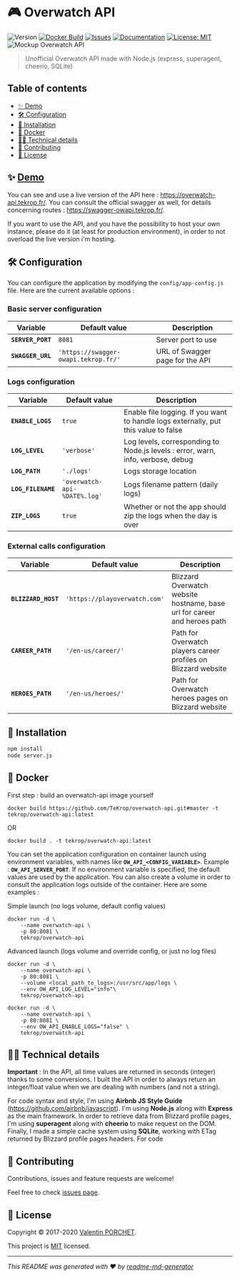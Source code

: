 # 🎮 Overwatch API

![Version](https://img.shields.io/github/package-json/v/TeKrop/overwatch-api)
[![Docker Build](https://img.shields.io/docker/build/tekrop/overwatch-api)](https://hub.docker.com/r/tekrop/overwatch-api)
[![Issues](https://img.shields.io/github/issues/TeKrop/overwatch-api)](https://github.com/TeKrop/overwatch-api/issues)
[![Documentation](https://img.shields.io/badge/documentation-yes-brightgreen.svg)](https://swagger-owapi.tekrop.fr)
[![License: MIT](https://img.shields.io/github/license/TeKrop/overwatch-api)](https://github.com/TeKrop/overwatch-api/blob/master/LICENSE)
![Mockup Overwatch API](https://files.tekrop.fr/overwatch-api.jpg)

> Unofficial Overwatch API made with Node.js (express, superagent, cheerio, SQLite)

## Table of contents
* [✨ Demo](#-demo)
* [🛠️ Configuration](#%EF%B8%8F-configuration)
* [💽 Installation](#-installation)
* [🐋 Docker](#-docker)
* [👨‍💻 Technical details](#-technical-details)
* [🤝 Contributing](#-contributing)
* [📝 License](#-license)

## ✨ [Demo](https://overwatch-api.tekrop.fr)

You can see and use a live version of the API here : https://overwatch-api.tekrop.fr/.
You can consult the official swagger as well, for details concerning routes : https://swagger-owapi.tekrop.fr/.

If you want to use the API, and you have the possibility to host your own instance, please do it (at least for production environment), in order to not overload the live version i'm hosting.

## 🛠️ Configuration
You can configure the application by modifying the `config/app-config.js` file. Here are the current available options :

### Basic server configuration
| Variable             | Default value                         | Description |
| -------------        | -------------                         | ----------- |
| **`SERVER_PORT`**    | `8081`                                | Server port to use |
| **`SWAGGER_URL`**    | `'https://swagger-owapi.tekrop.fr/'`  | URL of Swagger page for the API |

### Logs configuration
| Variable             | Default value                         | Description |
| -------------        | -------------                         | ----------- |
| **`ENABLE_LOGS`**    | `true`                                | Enable file logging. If you want to handle logs externally, put this value to false |
| **`LOG_LEVEL`**      | `'verbose'`                           | Log levels, corresponding to Node.js levels : error, warn, info, verbose, debug |
| **`LOG_PATH`**       | `'./logs'`                            | Logs storage location |
| **`LOG_FILENAME`**   | `'overwatch-api-%DATE%.log'`          | Logs filename pattern (daily logs) |
| **`ZIP_LOGS`**       | `true`                                | Whether or not the app should zip the logs when the day is over |

### External calls configuration
| Variable             | Default value                         | Description |
| -------------        | -------------                         | ----------- |
| **`BLIZZARD_HOST`**  | `'https://playoverwatch.com'`         | Blizzard Overwatch website hostname, base url for career and heroes path |
| **`CAREER_PATH`**    | `'/en-us/career/'`                    | Path for Overwatch players career profiles on Blizzard website |
| **`HEROES_PATH`**    | `'/en-us/heroes/'`                    | Path for Overwatch heroes pages on Blizzard website |

## 💽 Installation

```sh
npm install
node server.js
```

## 🐋 Docker

First step : build an overwatch-api image yourself

```
docker build https://github.com/TeKrop/overwatch-api.git#master -t tekrop/overwatch-api:latest
```
OR
```
docker build . -t tekrop/overwatch-api:latest
```

You can set the application configuration on container launch using environment variables, with names like **`OW_API_<CONFIG_VARIABLE>`**. Example : **`OW_API_SERVER_PORT`**. If no environment variable is specified, the default values are used by the application. You can also create a volume in order to consult the application logs outside of the container. Here are some examples :

Simple launch (no logs volume, default config values)
```
docker run -d \
    --name overwatch-api \
    -p 80:8081 \
    tekrop/overwatch-api
```

Advanced launch (logs volume and override config, or just no log files)
```
docker run -d \
    --name overwatch-api \
    -p 80:8081 \
    --volume <local_path_to_logs>:/usr/src/app/logs \
    --env OW_API_LOG_LEVEL="info"\
    tekrop/overwatch-api
```
```
docker run -d \
    --name overwatch-api \
    -p 80:8081 \
    --env OW_API_ENABLE_LOGS="false" \
    tekrop/overwatch-api
```

## 👨‍💻 Technical details

**Important** : In the API, all time values are returned in seconds (integer) thanks to some conversions. I built the API in order to always return an integer/float value when we are dealing with numbers (and not a string).

For code syntax and style, I'm using **Airbnb JS Style Guide** (https://github.com/airbnb/javascript). I'm using **Node.js** along with **Express** as the main framework. In order to retrieve data from Blizzard profile pages, I'm using **superagent** along with **cheerio** to make request on the DOM. Finally, I made a simple cache system using **SQLite**, working with ETag returned by Blizzard profile pages headers. For code

## 🤝 Contributing

Contributions, issues and feature requests are welcome!

Feel free to check [issues page](https://github.com/TeKrop/overwatch-api/issues).

## 📝 License

Copyright © 2017-2020 [Valentin PORCHET](https://github.com/TeKrop).

This project is [MIT](https://github.com/TeKrop/overwatch-api/blob/master/LICENSE) licensed.

***
_This README was generated with ❤️ by [readme-md-generator](https://github.com/kefranabg/readme-md-generator)_
